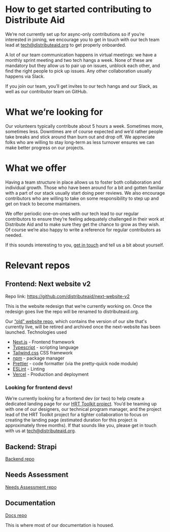 # How to get started contributing to Distribute Aid
We’re not currently set up for async-only contributions so if you’re interested in joining, we encourage you to get in touch with our tech team lead at [tech@distributeaid.org](tech@distributeaid.org) to get properly onboarded.

A lot of our team communication happens in virtual meetings: we have a monthly sprint meeting and two tech hangs a week. None of these are mandatory but they allow us to pair up on issues, unblock each other, and find the right people to pick up issues. Any other collaboration usually happens via Slack.

If you join our team, you’ll get invites to our tech hangs and our Slack, as well as our contributor team on GitHub.

# What we’re looking for
Our volunteers typically contribute about 5 hours a week. Sometimes more, sometimes less. Downtimes are of course expected and we’d rather people take breaks and stick around than burn out and drop off. We appreciate folks who are willing to stay long-term as less turnover ensures we can make better progress on our projects.

# What we offer
Having a team structure in place allows us to foster both collaboration and individual growth. Those who have been around for a bit and gotten familiar with a part of our stack usually start doing peer reviews. We also encourage contributors who are willing to take on some responsibility to step up and get on track to become maintainers.

We offer periodic one-on-ones with our tech lead to our regular contributors to ensure they’re feeling adequately challenged in their work at Distribute Aid and to make sure they get the chance to grow as they wish. Of course we’re also happy to write a reference for regular contributors as needed.

If this sounds interesting to you, [get in touch](tech@distributeaid.org) and tell us a bit about yourself.

# Relevant repos
## Frontend: Next website v2
Repo link: https://github.com/distributeaid/next-website-v2

This is the website redesign that we’re currently working on. Once the redesign goes live the repo will be renamed to distributeaid.org.

Our [“old” website repo](https://github.com/distributeaid/distributeaid.org), which contains the version of our site that's currently live, will be retired and archived once the next-website has been launched.
Technologies used
* [Next.js](https://nextjs.org/docs) - Frontend framework
* [Typescript](https://www.typescriptlang.org/) - scripting language
* [Tailwind.css](https://tailwindcss.com/) CSS framework
* [npm](https://docs.npmjs.com/getting-started) - package manager
* [Prettier](https://prettier.io/) - code formatter (via the pretty-quick node module)
* [ESLint](https://eslint.org/) - Linting
* [Vercel](https://vercel.com/home) - Production and deployment

### Looking for frontend devs!
We’re currently looking for a frontend dev (or two) to help create a dedicated landing page for our [HRT Toolkit project](https://www.omprakash.org/global/distribute-aid/crowdfund/hrt---harm-reduction-toolkit). You’d be teaming up with one of our designers, our technical program manager, and the project lead of the HRT Toolkit project for a tighter collaboration to focus on creating the landing page (estimated duration for this project is approximately three months). If that sounds like you, please get in touch with us at [tech@distributeaid.org](tech@distributeaid.org).

## Backend: Strapi
[Backend repo](https://github.com/distributeaid/aggregated-public-information)

<!-- TODO: More information incl stack needs to be added -->

## Needs Assessment
[Needs Assessment repo](https://github.com/distributeaid/needs-assessment-v2)

<!-- TODO: More information incl stack needs to be added -->

## Documentation
[Docs repo](https://github.com/distributeaid/docs)

This is where most of our documentation is housed.